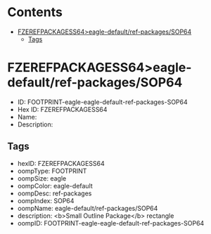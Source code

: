 



Contents
========

* [FZEREFPACKAGESS64>eagle-default/ref-packages/SOP64](#fzerefpackagess64eagle-defaultref-packagessop64)
	* [Tags](#tags)

# FZEREFPACKAGESS64>eagle-default/ref-packages/SOP64

- ID: FOOTPRINT-eagle-eagle-default-ref-packages-SOP64
- Hex ID: FZEREFPACKAGESS64
- Name: 
- Description: 

## Tags

- hexID: FZEREFPACKAGESS64
- oompType: FOOTPRINT
- oompSize: eagle
- oompColor: eagle-default
- oompDesc: ref-packages
- oompIndex: SOP64
- oompName: eagle-default/ref-packages/SOP64
- description: &lt;b&gt;Small Outline Package&lt;/b&gt; rectangle
- oompID: FOOTPRINT-eagle-eagle-default-ref-packages-SOP64
